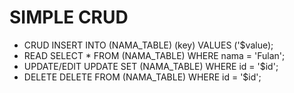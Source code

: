 # SIMPLE CRUD

- CRUD
  INSERT INTO (NAMA_TABLE) (key) VALUES ('$value);
- READ
  SELECT \* FROM (NAMA_TABLE) WHERE nama = 'Fulan';
- UPDATE/EDIT
  UPDATE SET (NAMA_TABLE) WHERE id = '$id';
- DELETE
  DELETE FROM (NAMA_TABLE) WHERE id = '$id';
